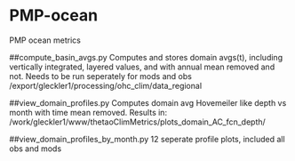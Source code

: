 # PMP-ocean
PMP ocean metrics

##compute_basin_avgs.py
Computes and stores domain avgs(t), including vertically integrated, layered values, and with annual mean removed and not.  Needs to be run seperately for mods and obs /export/gleckler1/processing/ohc_clim/data_regional

##view_domain_profiles.py
Computes domain avg Hovemeiler like depth vs month with time mean removed. Results in:
/work/gleckler1/www/thetaoClimMetrics/plots_domain_AC_fcn_depth/

##view_domain_profiles_by_month.py
12 seperate profile plots, included all obs and mods


